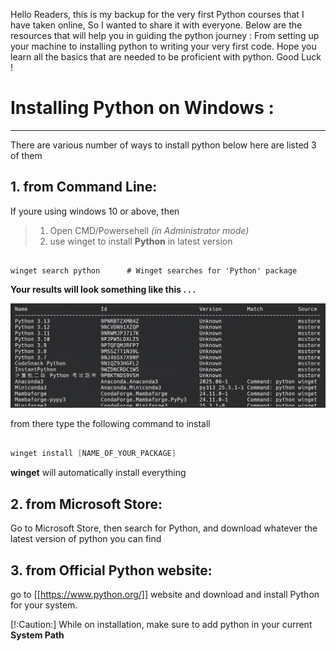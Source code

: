Hello Readers, this is my backup for the very first Python courses that I have taken online, So I wanted to share it with everyone. Below are the resources that will help you in guiding the python journey : From setting up your machine to installing python to writing your very first code. Hope you learn all the basics that are needed to be proficient with python. Good Luck !

# Installing Python on Windows :
---
There are various number of ways to install python below here are listed 3 of them


## 1. from Command Line:

If youre using windows 10 or above, then 

> 1. Open CMD/Powersehell _(in Administrator mode)_
> 2. use winget to install **Python** in latest version

```powerhsell

winget search python      # Winget searches for 'Python' package

```

**Your results will look something like this . . .**

![result's image for python search using winget](.assets/SS.png "Your results will look something like this")

from there type the following command to install

```powershell

winget install [NAME_OF_YOUR_PACKAGE]

```
 **winget** will automatically install everything


## 2. from Microsoft Store:

Go to Microsoft Store, then search for Python, and download whatever the latest version of python you can find


## 3. from Official Python website:

go to [[https://www.python.org/]] website and download and install Python for your system. 

[!:Caution:] While on installation, make sure to add python in your current **System Path**
